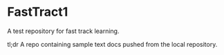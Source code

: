 # FastTract1
A test repository for fast track learning.

tl;dr
A repo containing sample text docs pushed from the local repository.
